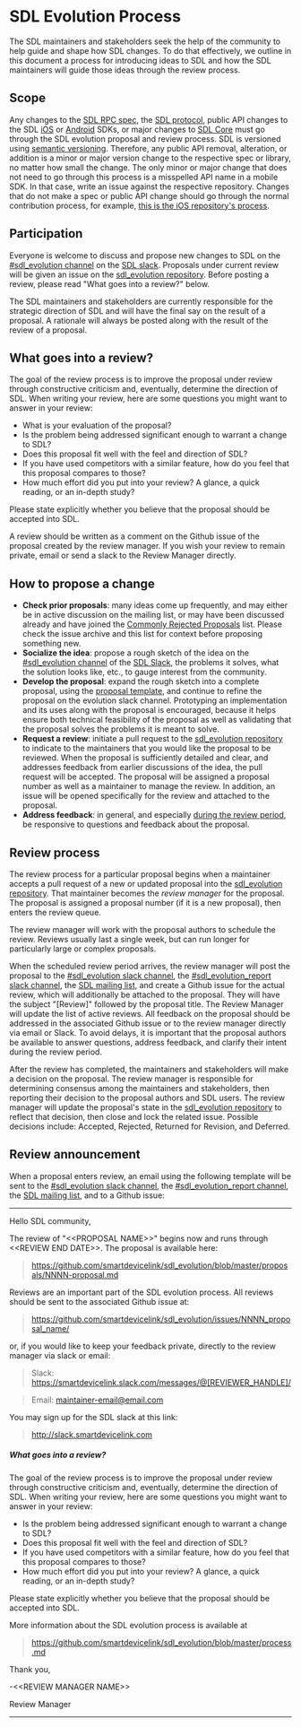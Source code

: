 # SDL Evolution Process
The SDL maintainers and stakeholders seek the help of the community to help guide and shape how SDL changes. To do that effectively, we outline in this document a process for introducing ideas to SDL and how the SDL maintainers will guide those ideas through the review process.

## Scope
Any changes to the [SDL RPC spec](https://github.com/smartdevicelink/rpc_spec/blob/master/spec.xml), the [SDL protocol](https://github.com/smartdevicelink/protocol_spec), public API changes to the SDL [iOS](https://github.com/smartdevicelink/sdl_ios) or [Android](https://github.com/smartdevicelink/sdl_android) SDKs, or major changes to [SDL Core](https://github.com/smartdevicelink/sdl_core) must go through the SDL evolution proposal and review process. SDL is versioned using [semantic versioning](http://www.semver.org). Therefore, any public API removal, alteration, or addition is a minor or major version change to the respective spec or library, no matter how small the change. The only minor or major change that does not need to go through this process is a misspelled API name in a mobile SDK. In that case, write an issue against the respective repository. Changes that do not make a spec or public API change should go through the normal contribution process, for example, [this is the iOS repository's process](https://github.com/smartdevicelink/sdl_ios/blob/master/.github/CONTRIBUTING.md).

## Participation
Everyone is welcome to discuss and propose new changes to SDL on the [#sdl_evolution channel][sdl_evolution_channel] on the [SDL slack][sdl_slack]. Proposals under current review will be given an issue on the [sdl_evolution repository][sdl_evolution_repo]. Before posting a review, please read "What goes into a review?" below.

The SDL maintainers and stakeholders are currently responsible for the strategic direction of SDL and will have the final say on the result of a proposal. A rationale will always be posted along with the result of the review of a proposal.

## What goes into a review?
The goal of the review process is to improve the proposal under review through constructive criticism and, eventually, determine the direction of SDL. When writing your review, here are some questions you might want to answer in your review:

* What is your evaluation of the proposal?
* Is the problem being addressed significant enough to warrant a change to SDL?
* Does this proposal fit well with the feel and direction of SDL?
* If you have used competitors with a similar feature, how do you feel that this proposal compares to those?
* How much effort did you put into your review? A glance, a quick reading, or an in-depth study?

Please state explicitly whether you believe that the proposal should be accepted into SDL.

A review should be written as a comment on the Github issue of the proposal created by the review manager. If you wish your review to remain private, email or send a slack to the Review Manager directly.

## How to propose a change
* **Check prior proposals**: many ideas come up frequently, and may either be in active discussion on the mailing list, or may have been discussed already and have joined the [Commonly Rejected Proposals](commonly_proposed.md) list.  Please check the issue archive and this list for context before proposing something new.
* **Socialize the idea**: propose a rough sketch of the idea on the [#sdl_evolution channel][sdl_evolution_channel] of the [SDL Slack][sdl_slack], the problems it solves, what the solution looks like, etc., to gauge interest from the community.
* **Develop the proposal**: expand the rough sketch into a complete proposal, using the [proposal template](0000-template.md), and continue to refine the proposal on the evolution slack channel. Prototyping an implementation and its uses along with the proposal is encouraged, because it helps ensure both technical feasibility of the proposal as well as validating that the proposal solves the problems it is meant to solve.
* **Request a review**: initiate a pull request to the [sdl_evolution repository][sdl_evolution_repo] to indicate to the maintainers that you would like the proposal to be reviewed. When the proposal is sufficiently detailed and clear, and addresses feedback from earlier discussions of the idea, the pull request will be accepted. The proposal will be assigned a proposal number as well as a maintainer to manage the review. In addition, an issue will be opened specifically for the review and attached to the proposal.
* **Address feedback**: in general, and especially [during the review period](#review), be responsive to questions and feedback about the proposal.

## Review process

The review process for a particular proposal begins when a maintainer accepts a pull request of a new or updated proposal into the [sdl_evolution repository][sdl_evolution_repo]. That maintainer becomes the *review manager* for the proposal. The proposal is assigned a proposal number (if it is a new proposal), then enters the review queue.

The review manager will work with the proposal authors to schedule the review. Reviews usually last a single week, but can run longer for particularly large or complex proposals.

When the scheduled review period arrives, the review manager will post the proposal to the [#sdl_evolution slack channel][sdl_evolution_channel], the [#sdl_evolution_report slack channel][sdl_evolution_report_channel], the [SDL mailing list][sdl_mailing_list], and create a Github issue for the actual review, which will additionally be attached to the proposal. They will have the subject "[Review]" followed by the proposal title. The Review Manager will update the list of active reviews. All feedback on the proposal should be addressed in the associated Github issue or to the review manager directly via email or Slack. To avoid delays, it is important that the proposal authors be available to answer questions, address feedback, and clarify their intent during the review period.

After the review has completed, the maintainers and stakeholders will make a decision on the proposal. The review manager is responsible for determining consensus among the maintainers and stakeholders, then reporting their decision to the proposal authors and SDL users. The review manager will update the proposal's state in the [sdl_evolution repository][sdl_evolution_repo] to reflect that decision, then close and lock the related issue. Possible decisions include: Accepted, Rejected, Returned for Revision, and Deferred.

## Review announcement

When a proposal enters review, an email using the following template will be sent to the [#sdl_evolution slack channel][sdl_evolution_channel], the [#sdl_evolution_report channel][sdl_evolution_report_channel], the [SDL mailing list][sdl_mailing_list], and to a Github issue:

---

Hello SDL community,

The review of "\<\<PROPOSAL NAME>>" begins now and runs through \<\<REVIEW
END DATE>>. The proposal is available here:

> <https://github.com/smartdevicelink/sdl_evolution/blob/master/proposals/NNNN-proposal.md>

Reviews are an important part of the SDL evolution process. All reviews
should be sent to the associated Github issue at:

> <https://github.com/smartdevicelink/sdl_evolution/issues/NNNN_proposal_name/>

or, if you would like to keep your feedback private, directly to the
review manager via slack or email:

> Slack: <https://smartdevicelink.slack.com/messages/@[REVIEWER_HANDLE]/>

> Email: <maintainer-email@email.com>

You may sign up for the SDL slack at this link:

> <http://slack.smartdevicelink.com>

##### What goes into a review?

The goal of the review process is to improve the proposal under review through constructive criticism and, eventually, determine the direction of SDL. When writing your review, here are some questions you might want to answer in your review:

* Is the problem being addressed significant enough to warrant a change to SDL?
* Does this proposal fit well with the feel and direction of SDL?
* If you have used competitors with a similar feature, how do you feel that this proposal compares to those?
* How much effort did you put into your review? A glance, a quick reading, or an in-depth study?

Please state explicitly whether you believe that the proposal should be accepted into SDL.

More information about the SDL evolution process is available at

> <https://github.com/smartdevicelink/sdl_evolution/blob/master/process.md>

Thank you,

-\<\<REVIEW MANAGER NAME>>

Review Manager

---

[sdl_evolution_repo]: https://github.com/smartdevicelink/sdl_evolution "SDL evolution repository"
[sdl_slack]: http://slack.smartdevicelink.com "SDL slack"
[sdl_evolution_channel]: https://smartdevicelink.slack.com/messages/sdl_evolution/ "#sdl_evolution slack channel"
[sdl_evolution_report_channel]: https://smartdevicelink.slack.com/messages/sdl_evolution_report/ "#sdl_evolution_report slack channel"
[sdl_mailing_list]: https://lists.genivi.org/mailman/listinfo/genivi-smartdevicelink "SDL mailing list"

